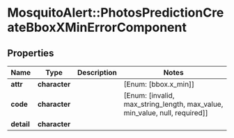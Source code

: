 # MosquitoAlert::PhotosPredictionCreateBboxXMinErrorComponent


## Properties
Name | Type | Description | Notes
------------ | ------------- | ------------- | -------------
**attr** | **character** |  | [Enum: [bbox.x_min]] 
**code** | **character** |  | [Enum: [invalid, max_string_length, max_value, min_value, null, required]] 
**detail** | **character** |  | 


